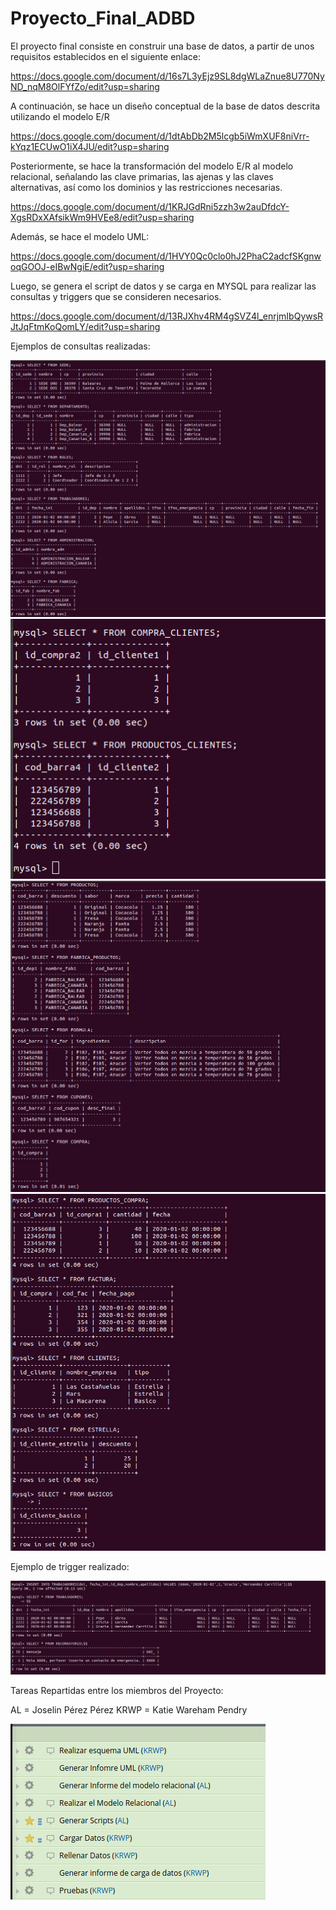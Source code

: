 # Proyecto_Final_ADBD

El proyecto final consiste en construir una base de datos, a partir de unos requisitos establecidos en el siguiente enlace:

https://docs.google.com/document/d/16s7L3yEjz9SL8dgWLaZnue8U770NyND_nqM8OlFYfZo/edit?usp=sharing

A continuación, se hace un diseño conceptual de la base de datos descrita utilizando el modelo E/R 

https://docs.google.com/document/d/1dtAbDb2M5lcgb5iWmXUF8niVrr-kYqz1ECUwO1iX4JU/edit?usp=sharing

Posteriormente, se hace la transformación del modelo E/R al modelo relacional, señalando las clave primarias, las ajenas y las claves alternativas, así como los dominios y las restricciones necesarias.

https://docs.google.com/document/d/1KRJGdRni5zzh3w2auDfdcY-XgsRDxXAfsikWm9HVEe8/edit?usp=sharing

Además, se hace el modelo UML:

https://docs.google.com/document/d/1HVY0Qc0clo0hJ2PhaC2adcfSKgnwoqGOOJ-eIBwNgiE/edit?usp=sharing

Luego, se genera el script de datos y se carga en MYSQL para realizar las consultas y triggers que se consideren necesarios.

https://docs.google.com/document/d/13RJXhv4RM4gSVZ4l_enrjmIbQywsRJtJqFtmKoQomLY/edit?usp=sharing

Ejemplos de consultas realizadas:

![Imagen1](https://github.com/alu0101037653/Proyecto_Final_ADBD/blob/master/Imagenes/Select1.png)
![Imagen2](https://github.com/alu0101037653/Proyecto_Final_ADBD/blob/master/Imagenes/Select2.png)
![Imagen3](https://github.com/alu0101037653/Proyecto_Final_ADBD/blob/master/Imagenes/Select4.png)
![Imagen4](https://github.com/alu0101037653/Proyecto_Final_ADBD/blob/master/Imagenes/Select5.png)

Ejemplo de trigger realizado:

![Imagen5](https://github.com/alu0101037653/Proyecto_Final_ADBD/blob/master/Imagenes/ComprobarTrigger.png)


Tareas Repartidas entre los miembros del Proyecto:

  AL = Joselin Pérez Pérez
  KRWP = Katie Wareham Pendry
  
  ![Tareas](https://github.com/alu0101037653/Proyecto_Final_ADBD/blob/master/Imagenes/Screenshot%20from%202020-02-02%2021-10-38.png)

